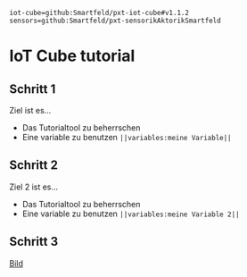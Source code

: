 ```package
iot-cube=github:Smartfeld/pxt-iot-cube#v1.1.2
sensors=github:Smartfeld/pxt-sensorikAktorikSmartfeld

```
# IoT Cube tutorial

## Schritt 1

Ziel ist es...

* Das Tutorialtool zu beherrschen
* Eine variable zu benutzen ``||variables:meine Variable||`` 


## Schritt 2

Ziel 2 ist es...

* Das Tutorialtool zu beherrschen
* Eine variable zu benutzen ``||variables:meine Variable 2||`` 

## Schritt 3

[Bild](https://github.com/Beliz91/pxt-mein-iot-tutorial/blob/0a4ddb3e42d8686e17b9bea9ffa92c160791d5de/docs/static/tutorial_1/aktuelles_Bild_1.jpg)